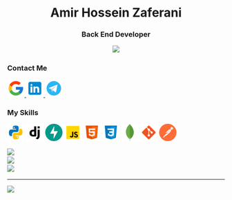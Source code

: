 <h1 align="center">Amir Hossein Zaferani</h1>
<h3 align="center">Back End Developer</h3>

<div align="center">
    <img src="https://github-readme-stats.vercel.app/api?username=amirzaferanii&theme=dark&hide_border=false&include_all_commits=false&count_private=false" /><br/>
</div>

<h3>Contact Me</h3>
<p>
    <a href="mailto:amirzaferani103@gmail.com" target="blank">
        <img src="./icons/gmail.svg" alt="Amir Zaferani" height="40" width="40"/>
    </a>
    <a href="" target="blank">
        <img src="./icons/linkedin.svg" alt="Amir Zaferani" height="40" width="40" />
    </a>
    <a href="https://t.me/iamirzaferani" target="blank">
        <img src="./icons/telegram.svg" alt="Amir Zaferani" height="40" width="40" />
    </a>
</p>

<h3>My Skills</h3>
<p>
    <img src="./icons/python.svg" alt="python" title="Python" width="40" height="40" />
    <img src="./icons/django.svg" alt="django" title="Django" width="40" height="40" />
    <img src="./icons/fastapi.svg" alt="fastapi" title="FastAPI" width="40" height="40" />
    <img src="./icons/javascript.svg" alt="javascript" title="JavaScript" width="40" height="40" />
    <img src="./icons/html-5.svg" alt="html" title="HTML" width="40" height="40" />
    <img src="./icons/css3.svg" alt="css" title="CSS" width="40" height="40" />
    <img src="./icons/mongodb.svg" alt="mongodb" title="MongoDB" width="40" height="40" />
    <img src="./icons/git.svg" alt="git" title="Git" width="40" height="40" />
    <img src="./icons/postman.svg" alt="postman" title="Postman" width="40" height="40" />
</p>



![](https://github-readme-stats.vercel.app/api?username=amirzaferanii&theme=dark&hide_border=false&include_all_commits=false&count_private=false)<br/>
![](https://github-readme-streak-stats.herokuapp.com/?user=amirzaferanii&theme=dark&hide_border=false)<br/>
![](https://github-readme-stats.vercel.app/api/top-langs/?username=amirzaferanii&theme=dark&hide_border=false&include_all_commits=false&count_private=false&layout=compact)

---
[![](https://visitcount.itsvg.in/api?id=amirzaferanii&icon=0&color=0)](https://visitcount.itsvg.in)

<!-- Proudly created with GPRM ( https://gprm.itsvg.in ) -->

